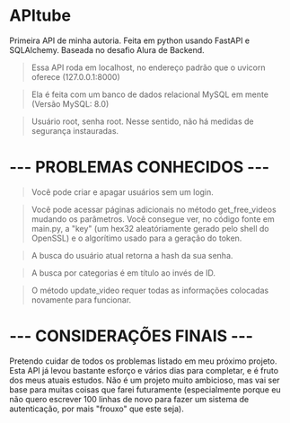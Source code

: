 # APItube
Primeira API de minha autoria. Feita em python usando FastAPI e SQLAlchemy. Baseada no desafio Alura de Backend.

> Essa API roda em localhost, no endereço padrão que o uvicorn oferece (127.0.0.1:8000)

> Ela é feita com um banco de dados relacional MySQL em mente (Versão MySQL: 8.0)

> Usuário root, senha root. Nesse sentido, não há medidas de segurança instauradas.

# --- PROBLEMAS CONHECIDOS --- #

> Você pode criar e apagar usuários sem um login.

> Você pode acessar páginas adicionais no método get_free_videos mudando os parâmetros.
> Você consegue ver, no código fonte em main.py, a "key" (um hex32 aleatóriamente gerado pelo shell do OpenSSL) e o algorítimo usado para a geração do token.

> A busca do usuário atual retorna a hash da sua senha.

> A busca por categorias é em título ao invés de ID.

> O método update_video requer todas as informações colocadas novamente para funcionar.

# --- CONSIDERAÇÕES FINAIS --- #

Pretendo cuidar de todos os problemas listado em meu próximo projeto. Esta API já levou bastante esforço e vários dias para completar, e é fruto dos meus atuais estudos. Não é um projeto muito ambicioso, mas vai ser base para muitas coisas que farei futuramente (especialmente porque eu não quero escrever 100 linhas de novo para fazer um sistema de autenticação, por mais "frouxo" que este seja).
